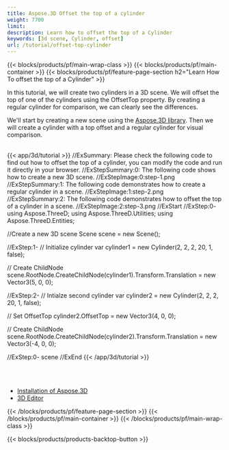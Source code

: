 ```yaml
---
title: Aspose.3D Offset the top of a cylinder
weight: 7700
limit: 
description: Learn how to offset the top of a Cylinder
keywords: [3d scene, Cylinder, offset]
url: /tutorial/offset-top-cylinder
---
```


{{< blocks/products/pf/main-wrap-class >}}
{{< blocks/products/pf/main-container >}}
{{< blocks/products/pf/feature-page-section h2="Learn How To offset the top of a Cylinder" >}}

<p>
In this tutorial, we will create two cylinders in a 3D scene. We will offset the top of one of the cylinders using the OffsetTop property. By creating a regular cylinder for comparison, we can clearly see the differences.
</p>

<p>
We'll start by creating a new scene using the <a href="https://www.nuget.org/packages/Aspose.3D">Aspose.3D library</a>. Then we will create a cylinder with a top offset and a regular cylinder for visual comparison.
</p>

<br />
{{< app/3d/tutorial >}}
//ExSummary: Please check the following code to find out how to offset the top of a cylinder, you can modify the code and run it directly in your browser.
//ExStepSummary:0: The following code shows how to create a new 3D scene.
//ExStepImage:0:step-1.png
//ExStepSummary:1: The following code demonstrates how to create a regular cylinder in a scene.
//ExStepImage:1:step-2.png
//ExStepSummary:2: The following code demonstrates how to offset the top of a cylinder in a scene.
//ExStepImage:2:step-3.png
//ExStart
//ExStep:0-
using Aspose.ThreeD;
using Aspose.ThreeD.Utilities;
using Aspose.ThreeD.Entities;

//Create a new 3D scene
Scene scene = new Scene();

//ExStep:1-
// Initialize cylinder
var cylinder1 = new Cylinder(2, 2, 2, 20, 1, false);

// Create ChildNode
scene.RootNode.CreateChildNode(cylinder1).Transform.Translation = new Vector3(5, 0, 0);

//ExStep:2-
// Intialze second cylinder
var cylinder2 = new Cylinder(2, 2, 2, 20, 1, false);

// Set OffsetTop
cylinder2.OffsetTop = new Vector3(4, 0, 0);

// Create ChildNode
scene.RootNode.CreateChildNode(cylinder2).Transform.Translation = new Vector3(-4, 0, 0);

//ExStep:0-
scene
//ExEnd
{{< /app/3d/tutorial >}}
<br />

<br />
<br />
<div class="code-sample">
    <ul class="link-list">
        <li class="link-item"><a href="https://docs.aspose.com/3d/net/installation/">Installation of Aspose.3D</a></li>
        <li class="link-item"><a href="https://products.aspose.app/3d/editor/">3D Editor</a></li>
    </ul>
</div>

{{< /blocks/products/pf/feature-page-section >}}
{{< /blocks/products/pf/main-container >}}
{{< /blocks/products/pf/main-wrap-class >}}

{{< blocks/products/products-backtop-button >}}

